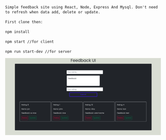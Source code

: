 ```
Simple feedback site using React, Node, Express And Mysql. Don't need to refresh when data add, delete or update.

First clone then:

npm install

npm start //for client

npm run start-dev //for server
```


![feedbakImg](../client/src/imgs/feedbackImg.png)